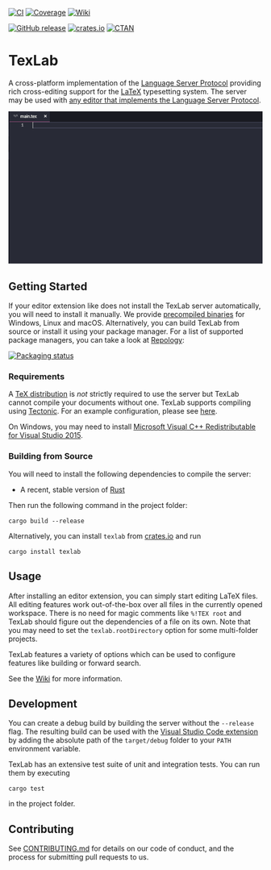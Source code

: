 [![CI](https://github.com/latex-lsp/texlab/workflows/CI/badge.svg)](https://github.com/latex-lsp/texlab/actions)
[![Coverage](https://codecov.io/gh/latex-lsp/texlab/branch/master/graph/badge.svg)](https://codecov.io/gh/latex-lsp/texlab)
[![Wiki](https://img.shields.io/badge/docs-Wiki-success)](https://github.com/latex-lsp/texlab/wiki)

[![GitHub release](https://img.shields.io/github/release/latex-lsp/texlab?label=github)](https://github.com/latex-lsp/texlab/releases)
[![crates.io](https://img.shields.io/crates/v/texlab)](https://crates.io/crates/texlab)
[![CTAN](https://img.shields.io/ctan/v/texlab)](https://ctan.org/pkg/texlab)

# TexLab

A cross-platform implementation of the [Language Server Protocol](https://microsoft.github.io/language-server-protocol)
providing rich cross-editing support for the [LaTeX](https://www.latex-project.org/) typesetting system.
The server may be used with [any editor that implements the Language Server Protocol](https://microsoft.github.io/language-server-protocol/implementors/tools/).

![Demo](images/demo.gif)

## Getting Started

If your editor extension like does not install the TexLab server automatically,
you will need to install it manually.
We provide [precompiled binaries](https://github.com/latex-lsp/texlab/releases)
for Windows, Linux and macOS.
Alternatively, you can build TexLab from source or install it using your package manager.
For a list of supported package managers, you can take a look at [Repology](https://repology.org/project/texlab/versions):

[![Packaging status](https://repology.org/badge/vertical-allrepos/texlab.svg)](https://repology.org/project/texlab/versions)

### Requirements

A [TeX distribution](https://www.latex-project.org/get/#tex-distributions) is _not_ strictly required
to use the server but TexLab cannot compile your documents without one.
TexLab supports compiling using [Tectonic](https://tectonic-typesetting.github.io/).
For an example configuration, please see [here](https://github.com/latex-lsp/texlab/wiki/Tectonic).

On Windows, you may need to install [Microsoft Visual C++ Redistributable for Visual Studio 2015](https://www.microsoft.com/en-US/download/details.aspx?id=48145).

### Building from Source

You will need to install the following dependencies to compile the server:

- A recent, stable version of [Rust](https://rustup.rs/)

Then run the following command in the project folder:

```shell
cargo build --release
```

Alternatively, you can install `texlab` from [crates.io](https://crates.io/crates/texlab) and run

```shell
cargo install texlab
```

## Usage

After installing an editor extension, you can simply start editing LaTeX files. All editing features work out-of-the-box over all files in the currently opened workspace.
There is no need for magic comments like `%!TEX root`
and TexLab should figure out the dependencies of a file on its own.
Note that you may need to set the `texlab.rootDirectory` option for some multi-folder projects.

TexLab features a variety of options which can be used to configure features like building or forward search.

See the [Wiki](https://github.com/latex-lsp/texlab/wiki) for more information.

## Development

You can create a debug build by building the server without the `--release` flag.
The resulting build can be used with the [Visual Studio Code extension](https://github.com/latex-lsp/texlab-vscode)
by adding the absolute path of the `target/debug` folder to your `PATH` environment variable.

TexLab has an extensive test suite of unit and integration tests. You can run them by executing

```shell
cargo test
```

in the project folder.

## Contributing

See [CONTRIBUTING.md](CONTRIBUTING.md) for details on our code of conduct, and the process for submitting pull requests to us.
